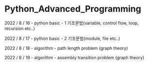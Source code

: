 # Python_Advanced_Programming
2022 / 8 / 16 - python basic - 1  기초문법(variable, control flow, loop, recursion etc..) 

2022 / 8 / 17 - python basic - 2  기초문법(module, file etc..)  

2022 / 8 / 18 - algorithm - path length problem (graph theory)  

2022 / 8 / 19 - algorithm - assembly transition problem (graph theory)
